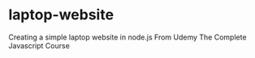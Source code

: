 # laptop-website
Creating a simple laptop website in node.js
From Udemy The Complete Javascript Course 
